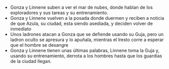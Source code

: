 - Gonza y Linnene suben a ver el mar de nubes, donde hablan de los exploradores y sus tareas y su entrenamiento.
- Gonza y Linnene vuelven a la posada donde duermen y reciben a noticia de que Azula, su ciudad, esta siendo asediada, y deciden volver de inmediato
- Unos ladrones atacan a Gonza que se defiende usando su Guja, pero un ladron oculto se apresura y lo apuñala, mientras el lresto corre a esperar que el hombre se desangre
- Gonza y Linnene tienen unas últimas palabras, Linnene toma la Guja y, usando su entrenamiento, derrota a los hombres hasta que los guardias de la ciudad llegan.